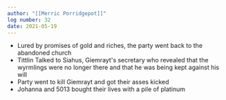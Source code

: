 ```yaml
---
author: "[[Merric Porridgepot]]"
log number: 32
date: 2021-05-19
---
```

- Lured by promises of gold and riches, the party went back to the abandoned church
- Tittlin Talked to Siahus, Giemrayt's secretary who revealed that the wyrmlings were no longer there and that he was being kept against his will
- Party went to kill Giemrayt and got their asses kicked
- Johanna and 5013 bought their lives with a pile of platinum